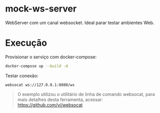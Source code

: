 # mock-ws-server

WebServer com um canal websocket. Ideal parar testar ambientes Web.

# Execução 

Provisionar o serviço com docker-compose:

```bash
docker-compose up --build -d
```

Testar conexão:

```shell
websocat ws://127.0.0.1:8080/ws
```

> O exemplo utilizou o utilitário de linha de comando websocat, para mais detalhes desta ferramenta, acessar: https://github.com/vi/websocat
